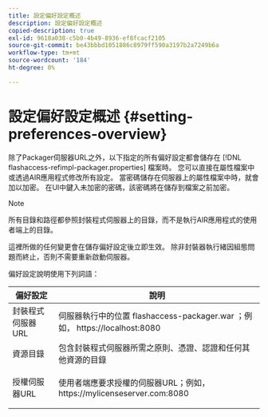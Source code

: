 ```yaml
---
title: 設定偏好設定概述
description: 設定偏好設定概述
copied-description: true
exl-id: 9618a038-c5b0-4b49-8936-ef8fcacf2105
source-git-commit: be43bbbd1051886c8979ff590a3197b2a7249b6a
workflow-type: tm+mt
source-wordcount: '184'
ht-degree: 0%

---
```


# 設定偏好設定概述 {#setting-preferences-overview}

除了Packager伺服器URL之外，以下指定的所有偏好設定都會儲存在 [!DNL flashaccess-refimpl-packager.properties] 檔案時。 您可以直接在屬性檔案中或透過AIR應用程式修改所有設定。 當密碼儲存在伺服器上的屬性檔案中時，就會加以加密。 在UI中鍵入未加密的密碼，該密碼將在儲存到檔案之前加密。

>[!NOTE]
>
>所有目錄和路徑都參照封裝程式伺服器上的目錄，而不是執行AIR應用程式的使用者端上的目錄。

這裡所做的任何變更會在儲存偏好設定後立即生效。 除非封裝器執行緒因組態問題而終止，否則不需要重新啟動伺服器。

偏好設定說明使用下列詞語：

<table frame="all" colsep="1" rowsep="1" class="+ topic/table adobe-d/table " id="table_tj5_hcz_n4"> 
 <thead class="- topic/thead "> 
  <tr rowsep="1" class="- topic/row "> 
   <th colname="1" class="- topic/entry entry"> 偏好設定 </th> 
   <th colname="2" class="- topic/entry entry"> 說明 </th> 
  </tr> 
 </thead>
 <tbody class="- topic/tbody "> 
  <tr rowsep="1" class="- topic/row "> 
   <td colname="1" class="- topic/entry "> 封裝程式伺服器URL </td> 
   <td colname="2" class="- topic/entry "> 伺服器執行中的位置 <span class="filepath"> flashaccess-packager.war </span>；例如， <span class="filepath"> https://localhost:8080 </span> </td> 
  </tr> 
  <tr rowsep="1" class="- topic/row "> 
   <td colname="1" class="- topic/entry "> 資源目錄 </td> 
   <td colname="2" class="- topic/entry "> 包含封裝程式伺服器所需之原則、憑證、認證和任何其他資源的目錄 </td> 
  </tr> 
  <tr rowsep="0" class="- topic/row "> 
   <td colname="1" class="- topic/entry "> 授權伺服器URL </td> 
   <td colname="2" class="- topic/entry "> <p class="- topic/p ">使用者端應要求授權的伺服器URL；例如， <span class="filepath"> https://mylicenseserver.com:8080 </span> </p> </td> 
  </tr> 
 </tbody> 
</table>
